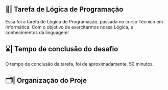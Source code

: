 ## 📑| Tarefa de Lógica de Programação

  Essa foi a tarefa de Lógica de Programação, passada no curso Técnico em Informática. Com o objetivo de exercitarmos nossa Lógica, e conhecimentos da linguagem!

## ⌛| Tempo de conclusão do desafio

  O tempo de conclusão da tarefa, foi de aproximadamente, 50 minutos. 
  
## 🗂️| Organização do Proje
















